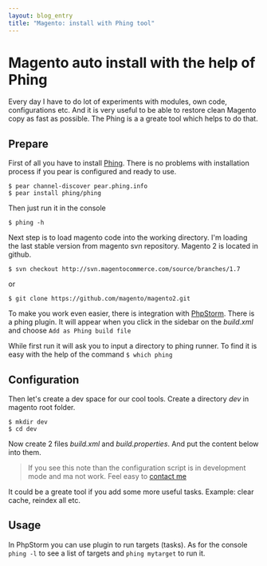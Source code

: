 ```yaml
---
layout: blog_entry
title: "Magento: install with Phing tool"
---
```


Magento auto install with the help of Phing
===========================================
Every day I have to do lot of experiments with modules, own code, configurations etc. And it is very useful to be able to restore clean Magento copy as fast as possible.
The Phing is a a greate tool which helps to do that.

Prepare
-------

First of all you have to install [Phing](http://www.phing.info/).
There is no problems with installation process if you pear is configured and ready to use.

	$ pear channel-discover pear.phing.info
	$ pear install phing/phing

Then just run it in the console

	$ phing -h

Next step is to load magento code into the working directory. I'm loading the last stable version from magento svn repository. Magento 2 is located in github.

	$ svn checkout http://svn.magentocommerce.com/source/branches/1.7

or

	$ git clone https://github.com/magento/magento2.git

To make you work even easier, there is integration with [PhpStorm](http://www.jetbrains.com/phpstorm/). There is a phing plugin. It will appear when you click in the sidebar on the *build.xml* and choose
`Add as Phing build file`

While first run it will ask you to input a directory to phing runner. To find it is easy with the help
of the command `$ which phing`


Configuration
-------------
Then let's create a dev space for our cool tools. Create a directory *dev* in magento root folder.

	$ mkdir dev
	$ cd dev

Now create 2 files *build.xml* and *build.properties*.
And put the content below into them.

> If you see this note than the configuration script is in development mode and ma not work.
> Feel easy to [contact me](/about.html)

<script src="https://gist.github.com/3775754.js"> </script>

It could be a greate tool if you add some more useful tasks. Example: clear cache, reindex all etc.

Usage
-----
In PhpStorm you can use plugin to run targets (tasks).
As for the console `phing -l` to see a list of targets and `phing mytarget` to run it.

